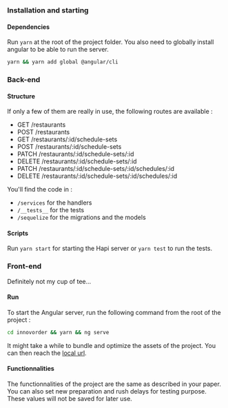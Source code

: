 ### Installation and starting

#### Dependencies

Run `yarn` at the root of the project folder. You also need to globally install angular to be able to run the server.

```bash
yarn && yarn add global @angular/cli
```

### Back-end

#### Structure

If only a few of them are really in use, the following routes are available :

- GET /restaurants
- POST /restaurants
- GET /restaurants/:id/schedule-sets
- POST /restaurants/:id/schedule-sets
- PATCH /restaurants/:id/schedule-sets/:id
- DELETE /restaurants/:id/schedule-sets/:id
- PATCH /restaurants/:id/schedule-sets/:id/schedules/:id
- DELETE /restaurants/:id/schedule-sets/:id/schedules/:id

You'll find the code in :
- `/services` for the handlers
- `/__tests__` for the tests
- `/sequelize` for the migrations and the models

#### Scripts

Run `yarn start` for starting the Hapi server or `yarn test` to run the tests.

### Front-end

Definitely not my cup of tee...

#### Run

To start the Angular server, run the following command from the root of the project :

```bash
cd innovorder && yarn && ng serve
```

It might take a while to bundle and optimize the assets of the project. You can then reach the [local url](http://localhost:4200/).

#### Functionnalities

The functionnalities of the project are the same as described in your paper. You can also set new preparation and rush delays for testing purpose. These values will not be saved for later use.
